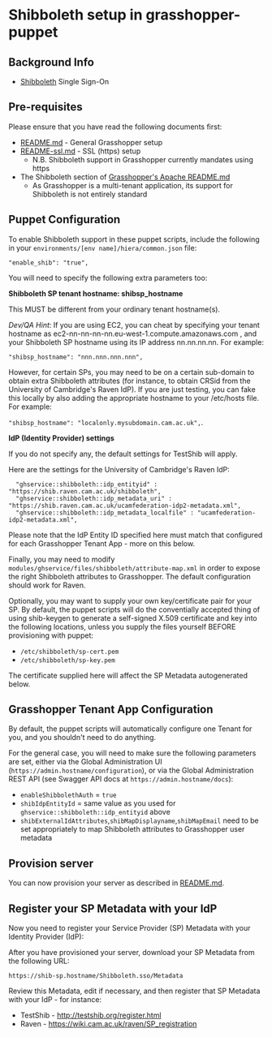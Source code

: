 # Shibboleth setup in grasshopper-puppet

## Background Info

* [Shibboleth](https://wiki.shibboleth.net/confluence/display/SHIB2/Home) Single Sign-On

## Pre-requisites

Please ensure that you have read the following documents first:

* [README.md](README.md) - General Grasshopper setup
* [README-ssl.md](README-ssl.md) - SSL (https) setup
  * N.B. Shibboleth support in Grasshopper currently mandates using https
* The Shibboleth section of [Grasshopper's Apache README.md](https://github.com/CUL-DigitalServices/grasshopper/blob/master/etc/apache/README.md)
  * As Grasshopper is a multi-tenant application, its support for Shibboleth is
    not entirely standard

## Puppet Configuration

To enable Shibboleth support in these puppet scripts, include the following in your
`environments/[env name]/hiera/common.json` file:

`"enable_shib": "true",`

You will need to specify the following extra parameters too:

**Shibboleth SP tenant hostname: shibsp_hostname**

This MUST be different from your ordinary tenant hostname(s).

*Dev/QA Hint*: If you are using EC2, you can cheat by specifying your tenant
hostname as ec2-nn-nn-nn-nn.eu-west-1.compute.amazonaws.com , and your
Shibboleth SP hostname using its IP address nn.nn.nn.nn. For example:

`"shibsp_hostname": "nnn.nnn.nnn.nnn",`

However, for certain SPs, you may need to be on a certain sub-domain to obtain
extra Shibboleth attributes (for instance, to obtain CRSid from the University
of Cambridge's Raven IdP). If you are just testing, you can fake this locally
by also adding the appropriate hostname to your /etc/hosts file. For example:

`"shibsp_hostname": "localonly.mysubdomain.cam.ac.uk",`.


**IdP (Identity Provider) settings**

If you do not specify any, the default settings for TestShib will apply.

Here are the settings for the University of Cambridge's Raven IdP:

```
  "ghservice::shibboleth::idp_entityid" : "https://shib.raven.cam.ac.uk/shibboleth",
  "ghservice::shibboleth::idp_metadata_uri" : "https://shib.raven.cam.ac.uk/ucamfederation-idp2-metadata.xml",
  "ghservice::shibboleth::idp_metadata_localfile" : "ucamfederation-idp2-metadata.xml",
```

Please note that the IdP Entity ID specified here must match that configured for each
Grasshopper Tenant App - more on this below.

Finally, you may need to modify `modules/ghservice/files/shibboleth/attribute-map.xml`
in order to expose the right Shibboleth attributes to Grasshopper. The default
configuration should work for Raven.

Optionally, you may want to supply your own key/certificate pair for your SP.
By default, the puppet scripts will do the conventially accepted thing of using shib-keygen
to generate a self-signed X.509 certificate and key into the following locations,
unless you supply the files yourself BEFORE provisioning with puppet:

* `/etc/shibboleth/sp-cert.pem`
* `/etc/shibboleth/sp-key.pem`

The certificate supplied here will affect the SP Metadata autogenerated below.

## Grasshopper Tenant App Configuration

By default, the puppet scripts will automatically configure one Tenant for you,
and you shouldn't need to do anything.

For the general case, you will need to make sure the following parameters are set,
either via the Global Administration UI (`https://admin.hostname/configuration`),
or via the Global Administration REST API (see Swagger API docs at
`https://admin.hostname/docs`):

* `enableShibbolethAuth` = `true`
* `shibIdpEntityId` = same value as you used for `ghservice::shibboleth::idp_entityid` above
* `shibExternalIdAttributes`,`shibMapDisplayname`,`shibMapEmail` need to be set
  appropriately to map Shibboleth attributes to Grasshopper user metadata

## Provision server

You can now provision your server as described in [README.md](README.md).

## Register your SP Metadata with your IdP

Now you need to register your Service Provider (SP) Metadata with your
Identity Provider (IdP):

After you have provisioned your server, download your SP Metadata from the
following URL:

`https://shib-sp.hostname/Shibboleth.sso/Metadata`

Review this Metadata, edit if necessary, and then register that SP Metadata
with your IdP - for instance:

* TestShib - http://testshib.org/register.html
* Raven - https://wiki.cam.ac.uk/raven/SP_registration

